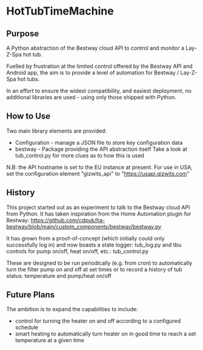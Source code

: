 # HotTubTimeMachine
## Purpose
A Python abstraction of the Bestway cloud API to control and monitor a Lay-Z-Spa hot tub.

Fuelled by frustration at the limited control offered by the
Bestway API and Android app, the aim is to provide a level
of automation for Bestway / Lay-Z-Spa hot tubs.

In an effort to ensure the widest compatibility,
and easiest deployment, no additional libraries are used -
using only those shipped with Python.

## How to Use
Two main library elements are provided:
* Configuration - manage a JSON file to store key configuration data
* bestway - Package providing the API abstraction itself
Take a look at tub_control.py for more clues as to how this is used

N.B: the API hostname is set to the EU instance at present.
For use in USA, set the configuration element "gizwits_api"
to "https://usapi.gizwits.com"

## History
This project started out as an experiment to talk to the Bestway cloud API from Python.
It has taken inspiration from the Home Automation plugin
for Bestway:
https://github.com/cdpuk/ha-bestway/blob/main/custom_components/bestway/bestway.py

It has grown from a proof-of-concept (which initially could only successfully log in)
and now boasts a state logger: tub_log.py
and tbu controls for pump on/off, heat on/off, etc.: tub_control.py

These are designed to be run periodically (e.g. from cron)
to automatically turn the filter pump on and off at set times
or to record a history of tub status: temperature and pump/heat on/off

## Future Plans
The ambition is to expand the capabilities to include:
* control for turning the heater
on and off according to a configured schedule
* smart heating to automatically turn heater on in good time to
reach a set temperature at a given time

